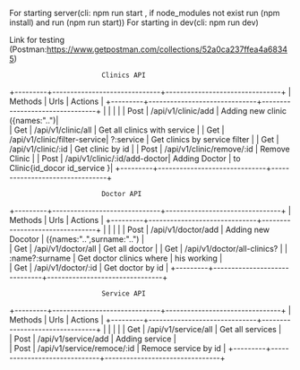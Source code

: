 For starting server(cli: npm run start , if node_modules not exist run (npm install) and run (npm run start))
For starting in dev(cli: npm run dev)

Link for testing (Postman:https://www.getpostman.com/collections/52a0ca237ffea4a68345)

                           Clinics API
+---------+------------------------------+--------------------------------+
| Methods |             Urls             |            Actions             |
+---------+------------------------------+--------------------------------+
|         |                              |                                |
| Post    | /api/v1/clinic/add           | Adding new clinic ({names:"..")|             
| Get     | /api/v1/clinic/all           | Get all clinics with service   |
| Get     | /api/v1/clinic/filter-service|
            ?:service                    | Get clinics by service filter  |
| Get     | /api/v1/clinic/:id           | Get clinic by id               |
| Post    | /api/v1/clinic/remove/:id    | Remove Clinic                  |
| Post    | /api/v1/clinic/:id/add-doctor| Adding Doctor                  |
                                           to Clinic{id_docor id_service }|
+---------+------------------------------+--------------------------------+


                           Doctor API
+---------+------------------------------+--------------------------------+
| Methods |             Urls             |            Actions             |
+---------+------------------------------+--------------------------------+
|         |                              |                                |
| Post     | /api/v1/doctor/add          | Adding new Docotor             |
                                           ({names:"..",surname:"..")     |                          
| Get     | /api/v1/doctor/all           | Get all doctor                 |
| Get     | /api/v1/doctor/all-clinics?                                   |
|           :name?:surname               | Get doctor clinics where       |
                                                his working               |                                                      
| Get     | /api/v1/doctor/:id           | Get doctor by id               |
+---------+------------------------------+--------------------------------+

                           Service API
+---------+------------------------------+--------------------------------+
| Methods |             Urls             |            Actions             |
+---------+------------------------------+--------------------------------+
|         |                              |                                |
| Get     | /api/v1/service/all          | Get all services               |            
| Post    | /api/v1/service/add          | Adding  service                |                                                         
| Post    | /api/v1/service/remoce/:id   | Remoce service by id           |
+---------+------------------------------+--------------------------------+


